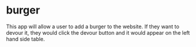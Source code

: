 # burger

This app will allow a user to add a burger to the website.  If they want to devour it, they would click the devour button and it would appear on the left hand side table.